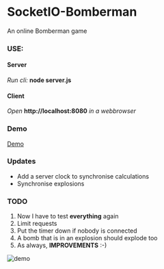# SocketIO-Bomberman
An online Bomberman game

### USE: ###
#### Server ####
_Run cli:_ **node server.js**

#### Client ####
_Open_ **http://localhost:8080** _in a webbrowser_

### Demo ###
[Demo](http://biren.eu:8080 "Demo")

### Updates ###
 + Add a server clock to synchronise calculations
 + Synchronise explosions

### TODO ###
1. Now I have to test **everything** again
2. Limit requests
3. Put the timer down if nobody is connected
4. A bomb that is in an explosion should explode too
5. As always, **IMPROVEMENTS** :-)

![demo](https://cloud.githubusercontent.com/assets/11445459/22523219/d5e60a04-e8be-11e6-8d3d-1514a69f7778.png)

